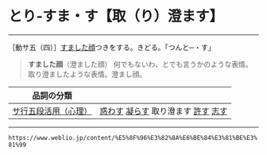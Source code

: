 # とり‐すま・す【取（り）澄ます】
----------------

［動サ五（四）］[すました顔](https://www.weblio.jp/content/%E3%81%99%E3%81%BE%E3%81%97%E3%81%9F%E9%A1%94 "すました顔の意味")つきをする。きどる。「つんと─・す」

> **すました顔**（澄ました顔）
何でもないわ、とでも言うかのような表情。取り澄ましたような表情。澄まし顔。

| 品詞の分類    |     |
| --- | --- |
| [サ行五段活用（心理）](https://www.weblio.jp/parts-of-speech/%E3%82%B5%E8%A1%8C%E4%BA%94%E6%AE%B5%E6%B4%BB%E7%94%A8%28%E5%BF%83%E7%90%86%29_1 "サ行五段活用（心理）")    |   [惑わす](https://www.weblio.jp/content/%E6%83%91%E3%82%8F%E3%81%99 "惑わす")  [凝らす](https://www.weblio.jp/content/%E5%87%9D%E3%82%89%E3%81%99 "凝らす")  取り澄ます  [許す](https://www.weblio.jp/content/%E8%A8%B1%E3%81%99 "許す")  [志す](https://www.weblio.jp/content/%E5%BF%97%E3%81%99 "志す")  |

---
`https://www.weblio.jp/content/%E5%8F%96%E3%82%8A%E6%BE%84%E3%81%BE%E3%81%99`